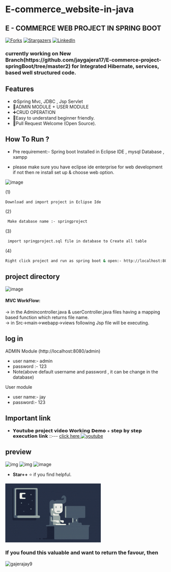 # E-commerce_website-in-java


## E - COMMERCE WEB PROJECT IN SPRING BOOT



<!-- [![Contributors][contributors-shield]][contributors-url]
[![MIT License][license-shield]][license-url]
[![Isses][issues-shield]][issues-url]

-->
[![Forks][forks-shield]][forks-url]
[![Stargazers][stars-shield]][stars-url]
[![LinkedIn][linkedin-shield]][linkedin-url]
<br>
<h3>currently working on  New Branch(https://github.com/jaygajera17/E-commerce-project-springBoot/tree/master2) for Integrated Hibernate, services, based well structured code.</h3>




## Features
- ⚙️Spring Mvc, JDBC , Jsp Servlet
- 📝ADMIN MODULE + USER MODULE
- ➕CRUD OPERATION
- 🌱Easy to understand beginner friendly.
- 🥳Pull Request Welcome (Open Source).




## How To Run ?

- Pre requirement:- Spring boot Installed in Eclipse IDE ,  mysql Database , xampp 

- please make sure you have eclipse ide enterprise for web development if not then re install set up & choose web option.
<img width="169" alt="image" src="https://user-images.githubusercontent.com/81226571/178137583-578558de-ff7e-498b-bb00-927dd46b4fb0.png">


 (1)
```sh
Download and import project in Eclipse Ide
```
 (2)
```sh
 Make database name :- springproject 
 ```
  (3)
```sh
 import springproject.sql file in database to Create all table 
 ```

(4)
```sh
Right click project and run as spring boot & open:- http://localhost:8080/
```

## project directory 
<img width="302" alt="image" src="https://user-images.githubusercontent.com/81226571/178137751-c02d40b5-e718-4aad-816a-f45807612e5c.png">
<h4> MVC WorkFlow: </h4>
    → in the Admincontroller.java & userController.java files having a mapping based function which returns file name.<br>
    → in Src->main->webapp->views  following Jsp file will be executing.

## log in 
ADMIN Module (http://localhost:8080/admin) 
-  user name:- admin
-  password :- 123
-  Note(above default username and password , it can be change in the database)

  User module
-  user name:- jay 
-  password:- 123

## Important link
- 𝗬𝗼𝘂𝘁𝘂𝗯𝗲 𝗽𝗿𝗼𝗷𝗲𝗰𝘁 𝘃𝗶𝗱𝗲𝗼 𝗪𝗼𝗿𝗸𝗶𝗻𝗴 𝗗𝗲𝗺𝗼 + 𝘀𝘁𝗲𝗽 𝗯𝘆 𝘀𝘁𝗲𝗽 𝗲𝘅𝗲𝗰𝘂𝘁𝗶𝗼𝗻 𝗹𝗶𝗻𝗸 ::---  [  click here  ](https://youtu.be/c6WWdINWSlI) [![youtube][youtube-shield]][youtube-url]


## preview
![img](https://github.com/jaygajera17/E-commerce_website-in-java/blob/main/JtProject/src/main/resources/Product%20Images/Screenshot%202022-04-11%20111601.jpg)
![img](https://github.com/jaygajera17/E-commerce_website-in-java/blob/main/JtProject/src/main/resources/Product%20Images/Screenshot%202022-04-11%20111538.jpg)
<img width="938" alt="image" src="https://user-images.githubusercontent.com/81226571/178270030-c4e9f485-fe0b-4bbb-804a-a28d2c182c7c.png">



- **Star++** ⭐  if you  find helpful.
<img alt="Night Coding" src="https://raw.githubusercontent.com/AVS1508/AVS1508/master/assets/Night-Coding.gif" align="center"/>
<h3 align="left">If you found this valuable and want to return the favour, then</h3>
<p><a href="https://www.buymeacoffee.com/gajerajay9I"> <img align="left" src="https://cdn.buymeacoffee.com/buttons/v2/default-yellow.png" height="50" width="210" alt="gajerajay9" /></a></p><br><br>

[contributors-shield]: https://img.shields.io/github/contributors/othneildrew/Best-README-Template.svg?style=for-the-badge
[contributors-url]: https://github.com/jaygajera17/E-commerce-project-springBoot/graphs/contributors
[forks-shield]: https://img.shields.io/github/forks/jaygajera17/E-commerce-project-springBoot.svg?style=for-the-badge
[forks-url]: https://github.com/jaygajera17/E-commerce-project-springBoot/network/members
[stars-shield]: https://img.shields.io/github/stars/jaygajera17/E-commerce-project-springBoot.svg?style=for-the-badge
[stars-url]: https://github.com/jaygajera17/E-commerce-project-springBoot/stargazers
[issues-shield]: https://img.shields.io/github/issues/othneildrew/Best-README-Template.svg?style=for-the-badge
[issues-url]: https://github.com/othneildrew/Best-README-Template/issues
[license-shield]: https://img.shields.io/github/license/othneildrew/Best-README-Template.svg?style=for-the-badge
[license-url]: https://github.com/othneildrew/Best-README-Template/blob/master/LICENSE.txt
[linkedin-shield]: https://img.shields.io/badge/-LinkedIn-black.svg?style=for-the-badge&logo=linkedin&colorB=555
[linkedin-url]:  https://www.linkedin.com/in/jay-gajera-a6496b204/

[youtube-shield]:https://img.shields.io/youtube/views/c6WWdINWSlI?style=social
[youtube-url]:  https://youtu.be/c6WWdINWSlI
"# E-commerce-" 
